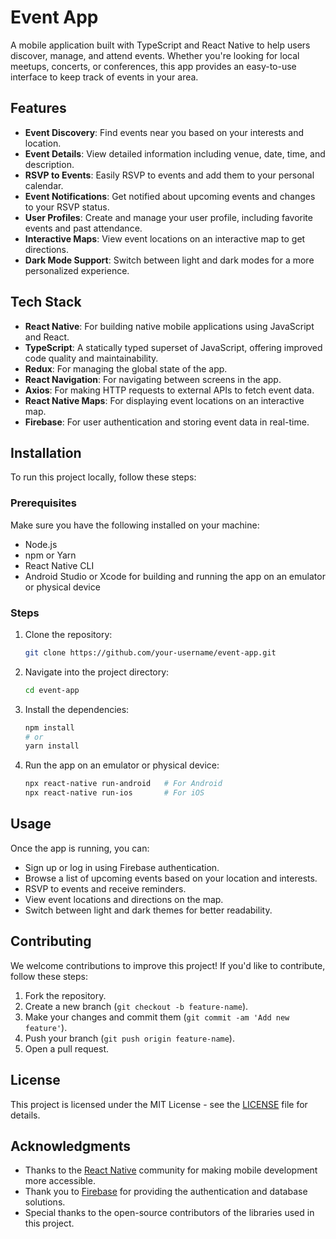# Event App

A mobile application built with TypeScript and React Native to help users discover, manage, and attend events. Whether you're looking for local meetups, concerts, or conferences, this app provides an easy-to-use interface to keep track of events in your area.

## Features

- **Event Discovery**: Find events near you based on your interests and location.
- **Event Details**: View detailed information including venue, date, time, and description.
- **RSVP to Events**: Easily RSVP to events and add them to your personal calendar.
- **Event Notifications**: Get notified about upcoming events and changes to your RSVP status.
- **User Profiles**: Create and manage your user profile, including favorite events and past attendance.
- **Interactive Maps**: View event locations on an interactive map to get directions.
- **Dark Mode Support**: Switch between light and dark modes for a more personalized experience.

## Tech Stack

- **React Native**: For building native mobile applications using JavaScript and React.
- **TypeScript**: A statically typed superset of JavaScript, offering improved code quality and maintainability.
- **Redux**: For managing the global state of the app.
- **React Navigation**: For navigating between screens in the app.
- **Axios**: For making HTTP requests to external APIs to fetch event data.
- **React Native Maps**: For displaying event locations on an interactive map.
- **Firebase**: For user authentication and storing event data in real-time.

## Installation

To run this project locally, follow these steps:

### Prerequisites

Make sure you have the following installed on your machine:
- Node.js
- npm or Yarn
- React Native CLI
- Android Studio or Xcode for building and running the app on an emulator or physical device

### Steps

1. Clone the repository:
   ```bash
   git clone https://github.com/your-username/event-app.git
   ```

2. Navigate into the project directory:
   ```bash
   cd event-app
   ```

3. Install the dependencies:
   ```bash
   npm install
   # or
   yarn install
   ```

4. Run the app on an emulator or physical device:
   ```bash
   npx react-native run-android   # For Android
   npx react-native run-ios       # For iOS
   ```

## Usage

Once the app is running, you can:

- Sign up or log in using Firebase authentication.
- Browse a list of upcoming events based on your location and interests.
- RSVP to events and receive reminders.
- View event locations and directions on the map.
- Switch between light and dark themes for better readability.

## Contributing

We welcome contributions to improve this project! If you'd like to contribute, follow these steps:

1. Fork the repository.
2. Create a new branch (`git checkout -b feature-name`).
3. Make your changes and commit them (`git commit -am 'Add new feature'`).
4. Push your branch (`git push origin feature-name`).
5. Open a pull request.

## License

This project is licensed under the MIT License - see the [LICENSE](LICENSE) file for details.

## Acknowledgments

- Thanks to the [React Native](https://reactnative.dev/) community for making mobile development more accessible.
- Thank you to [Firebase](https://firebase.google.com/) for providing the authentication and database solutions.
- Special thanks to the open-source contributors of the libraries used in this project.
